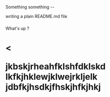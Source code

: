 Something something --


writing a plain README.md file 

###
What's up ?
###

<new things huh>
<h1>

<

jkbskjrheahfklshfdklskd
lkfkjhklewjklwejrkljelk
jdbfkjhsdkjfhskjhfkjhkj

>